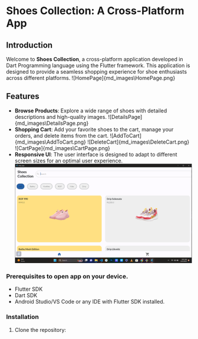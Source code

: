 # Shoes Collection: A Cross-Platform App

## Introduction

Welcome to **Shoes Collection**, a cross-platform application developed in Dart Programming language using the Flutter framework. This application is designed to provide a seamless shopping experience for shoe enthusiasts across different platforms.
![HomePage]{md_images\HomePage.png}

## Features

- **Browse Products**: Explore a wide range of shoes with detailed descriptions and high-quality images.
![DetailsPage]{md_images\DetailsPage.png}
- **Shopping Cart**: Add your favorite shoes to the cart, manage your orders, and delete items from the cart.
![AddToCart]{md_images\AddToCart.png}
![DeleteCart]{md_images\DeleteCart.png}
![CartPage]{md_images\CartPage.png}
- **Responsive UI**: The user interface is designed to adapt to different screen sizes for an optimal user experience.
![ResponsiveUI](md_images\ResponsiveUI.png)


### Prerequisites to open app on your device.

- Flutter SDK
- Dart SDK
- Android Studio/VS Code or any IDE with Flutter SDK installed.

### Installation

1. Clone the repository:
